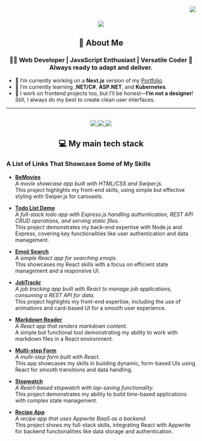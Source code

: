 <img src="https://visitor-badge.laobi.icu/badge?page_id=Rashy-hub.Rashy-Hub" align="right"/>

<h1 align="center">
  <img src="https://readme-typing-svg.demolab.com?font=Fira+Code&weight=600&size=32&duration=3000&pause=600&color=4E5C97&vCenter=true&width=450&height=80&lines=Hi+there!%F0%9F%91%8B+;I'm+Rachid+Yagoubi+!%F0%9F%91%8A;I'm+a+web+Developer%F0%9F%9A%80!" />
</h1>

<h2 align="center">🎤 About Me</h2>
<h3 align="center">👨‍💻 Web Developer | JavaScript Enthusiast | Versatile Coder 🚀Always ready to adapt and deliver.</h3>

  - 🔭 I’m currently working on a **Next.js** version of my [Portfolio](https://www.underconstructionpage.com/).<br>
  - 🌱 I’m currently learning **.NET/C#**, **ASP.NET**, and **Kubernetes**.<br>
  - 🎨 I work on frontend projects too, but I’ll be honest—**I’m not a designer**! Still, I always do my best to create clean user interfaces.<br>
<hr>
<br>
<div align ="center">
<a href="mailto:yagoubi.r@gmail.com" >
<img src="https://img.shields.io/badge/Gmail-D14836?style=for-the-badge&logo=gmail&logoColor=white"/>
</a>
<a href="https://www.linkedin.com/in/rachid-yagoubi-dev/" target="_blank">
<img src="https://img.shields.io/badge/LinkedIn-0077B5?style=for-the-badge&logo=linkedin&logoColor=white"/>
</a>
<a href="https://yagoubi-rachid-dev.onrender.com/" target="_blank">
<img src="https://img.shields.io/badge/Portfolio-255E63?style=for-the-badge&logo=About.me&logoColor=white"/>
</a>


</div>
<h2 align="center">💻 My main tech stack </h2>


### A List of Links That Showcase Some of My Skills

- [**BeMovies**](https://bemovies.onrender.com)  
  *A movie showcase app built with HTML/CSS and Swiper.js.*  
  This project highlights my front-end skills, using simple but effective styling with Swiper.js for carousels.

- [**Todo List Demo**](https://todo-list-demo.onrender.com)  
  *A full-stack todo app with Express.js handling authentication, REST API CRUD operations, and serving static files.*  
  This project demonstrates my back-end expertise with Node.js and Express, covering key functionalities like user authentication and data management.

- [**Emoji Search**](https://emojisearch-db.onrender.com)  
  *A simple React app for searching emojis.*  
  This showcases my React skills with a focus on efficient state management and a responsive UI.

- [**JobTrackr**](https://jobtrackr-6b0t.onrender.com)  
  *A job tracking app built with React to manage job applications, consuming a REST API for data.*  
  This project highlights my front-end expertise, including the use of animations and card-based UI for a smooth user experience.

- [**Markdown Reader**](https://markdown-reader.onrender.com)  
  *A React app that renders markdown content.*  
  A simple but functional tool demonstrating my ability to work with markdown files in a React environment.

- [**Multi-step Form**](https://multistepform-ap6d.onrender.com)  
  *A multi-step form built with React.*  
  This app showcases my skills in building dynamic, form-based UIs using React for smooth transitions and data handling.

- [**Stopwatch**](https://stopwatch-bd8y.onrender.com)  
  *A React-based stopwatch with lap-saving functionality.*  
  This project demonstrates my ability to build time-based applications with complex state management.

- [**Recipe App**](https://recipe-react-app-va6l.onrender.com)  
  *A recipe app that uses Appwrite BaaS as a backend.*  
  This project shows my full-stack skills, integrating React with Appwrite for backend functionalities like data storage and authentication.



<!--
**Rashy-hub/Rashy-Hub** is a ✨ _special_ ✨ repository because its `README.md` (this file) appears on your GitHub profile.

Here are some ideas to get you started:


- 🌱 I’m currently learning ...
- 👯 I’m looking to collaborate on ...
- 🤔 I’m looking for help with ...
- 💬 Ask me about ...
- 📫 How to reach me: ...
- 😄 Pronouns: ...
- ⚡ Fun fact: ...
-->
